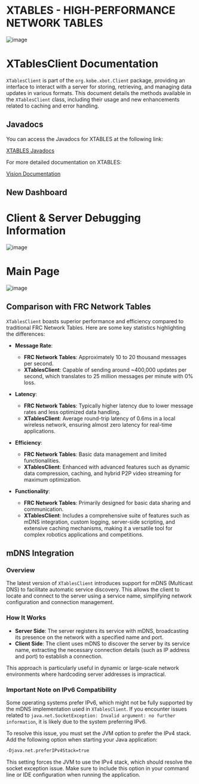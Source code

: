 # XTABLES - HIGH-PERFORMANCE NETWORK TABLES 

![image](https://github.com/user-attachments/assets/d95c6d07-a409-471d-bcca-cfcb07864079)


# XTablesClient Documentation

`XTablesClient` is part of the `org.kobe.xbot.Client` package, providing an interface to interact with a server for storing, retrieving, and managing data updates in various formats. This document details the methods available in the `XTablesClient` class, including their usage and new enhancements related to caching and error handling.

## Javadocs

You can access the Javadocs for XTABLES at the following link:

[XTABLES Javadocs](https://kobeeeef.github.io/XTABLES/index.html)

For more detailed documentation on XTABLES:

[Vision Documentation](https://team488.gitbook.io/xtables/java-client-setup)

## New Dashboard

# Client & Server Debugging Information
![image](https://github.com/user-attachments/assets/e7fa937a-262c-4db3-9df0-ada2719fd4c2)

# Main Page
![image](https://github.com/user-attachments/assets/7861da8f-72ed-4654-b3c1-e05d8cf48f5d)

## Comparison with FRC Network Tables

`XTablesClient` boasts superior performance and efficiency compared to traditional FRC Network Tables. Here are some key statistics highlighting the differences:

- **Message Rate**:
  - **FRC Network Tables**: Approximately 10 to 20 thousand messages per second.
  - **XTablesClient**: Capable of sending around ~400,000 updates per second, which translates to 25 million messages per minute with 0% loss.

- **Latency**:
  - **FRC Network Tables**: Typically higher latency due to lower message rates and less optimized data handling.
  - **XTablesClient**: Average round-trip latency of 0.6ms in a local wireless network, ensuring almost zero latency for real-time applications.

- **Efficiency**:
  - **FRC Network Tables**: Basic data management and limited functionalities.
  - **XTablesClient**: Enhanced with advanced features such as dynamic data compression, caching, and hybrid P2P video streaming for maximum optimization.

- **Functionality**:
  - **FRC Network Tables**: Primarily designed for basic data sharing and communication.
  - **XTablesClient**: Includes a comprehensive suite of features such as mDNS integration, custom logging, server-side scripting, and extensive caching mechanisms, making it a versatile tool for complex robotics applications and competitions.

## mDNS Integration

### Overview

The latest version of `XTablesClient` introduces support for mDNS (Multicast DNS) to facilitate automatic service discovery. This allows the client to locate and connect to the server using a service name, simplifying network configuration and connection management.

### How It Works

- **Server Side**: The server registers its service with mDNS, broadcasting its presence on the network with a specified name and port.
- **Client Side**: The client uses mDNS to discover the server by its service name, extracting the necessary connection details (such as IP address and port) to establish a connection.

This approach is particularly useful in dynamic or large-scale network environments where hardcoding server addresses is impractical.

### Important Note on IPv6 Compatibility

Some operating systems prefer IPv6, which might not be fully supported by the mDNS implementation used in `XTablesClient`. If you encounter issues related to `java.net.SocketException: Invalid argument: no further information`, it is likely due to the system preferring IPv6.

To resolve this issue, you must set the JVM option to prefer the IPv4 stack. Add the following option when starting your Java application:

```sh
-Djava.net.preferIPv4Stack=true
```

This setting forces the JVM to use the IPv4 stack, which should resolve the socket exception issue. Make sure to include this option in your command line or IDE configuration when running the application.


